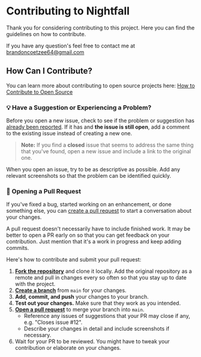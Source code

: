 # Contributing to Nightfall

Thank you for considering contributing to this project. Here you can find the guidelines on how to contribute.

If you have any question's feel free to contact me at brandoncoetzee64@gmail.com

## How Can I Contribute?

You can learn more about contributing to open source projects here: [How to Contribute to Open Source](https://opensource.guide/how-to-contribute/)

### :bulb: Have a Suggestion or Experiencing a Problem?

Before you open a new issue, check to see if the problem or suggestion has [already been reported](https://github.com/brandii-co/jetbrains-nightfall-theme/issues). If it has and **the issue is still open**, add a comment to the existing issue instead of creating a new one.

> **Note:** If you find a **closed** issue that seems to address the same thing that you've found, open a new issue and include a link to the original one.

When you open an issue, try to be as descriptive as possible. Add any relevant screenshots so that the problem can be identified quickly.

### :ticket: Opening a Pull Request

If you've fixed a bug, started working on an enhancement, or done something else, you can [create a pull request](https://github.com/brandii-co/jetbrains-nightfall-theme/pulls) to start a conversation about your changes.

A pull request doesn't necessarily have to include finished work. It may be better to open a PR early on so that you can get feedback on your contribution. Just mention that it's a work in progress and keep adding commits.

Here's how to contribute and submit your pull request:

1. [**Fork the repository**](https://help.github.com/articles/fork-a-repo/) and clone it locally. Add the original repository as a remote and pull in changes every so often so that you stay up to date with the project.
2. [**Create a branch**](https://guides.github.com/introduction/flow/) from `main` for your changes.
3. **Add, commit, and push** your changes to your branch.
4. **Test out your changes.** Make sure that they work as you intended.
5. [**Open a pull request**](https://github.com/brandii-co/jetbrains-nightfall-theme/pulls) to merge your branch into `main`.
   - Reference any issues of suggestions that your PR may close if any, e.g. "Closes issue #12".
   - Describe your changes in detail and include screenshots if necessary.
6. Wait for your PR to be reviewed. You might have to tweak your contribution or elaborate on your changes.
